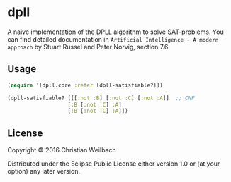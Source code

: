# dpll

A naive implementation of the DPLL algorithm to solve
SAT-problems. You can find detailed documentation in `Artificial
Intelligence - A modern approach` by Stuart Russel and Peter Norvig,
section 7.6.

## Usage

```clojure
(require '[dpll.core :refer [dpll-satisfiable?]])

(dpll-satisfiable? [[[:not :B] [:not :C] [:not :A]]  ;; CNF
                   [:B [:not :C] :A]
                   [:B [:not :C] :A]])
```

## License

Copyright © 2016 Christian Weilbach

Distributed under the Eclipse Public License either version 1.0 or (at
your option) any later version.
